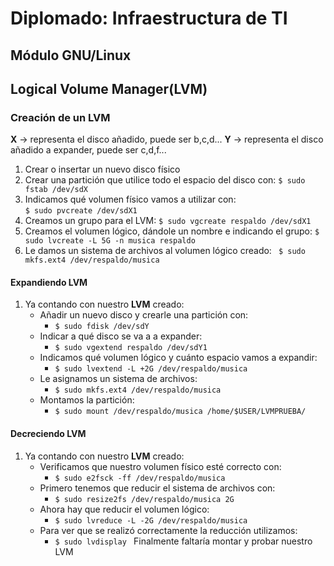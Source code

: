 # Diplomado: Infraestructura de TI
## Módulo GNU/Linux

## Logical Volume Manager(LVM)

### Creación de un LVM

**X** -> representa el disco añadido, puede ser b,c,d...
**Y** -> representa el disco añadido a expander, puede ser c,d,f...

 1. Crear o insertar un nuevo disco físico
 2. Crear una partición que utilice todo el espacio del disco con:
	 `$ sudo fstab /dev/sdX`
 3. Indicamos qué volumen físico vamos a utilizar con: 	 
	  `$ sudo pvcreate /dev/sdX1`
  4. Creamos un grupo para el LVM:
	  `$ sudo vgcreate respaldo /dev/sdX1`
 5. Creamos el volumen lógico, dándole un nombre e indicando el grupo:
	  `$ sudo lvcreate -L 5G -n musica respaldo`
  6. Le damos un sistema de archivos al volumen lógico creado: 
  `	$ sudo mkfs.ext4 /dev/respaldo/musica`

#### Expandiendo LVM

1. Ya contando con nuestro **LVM** creado:
	-  Añadir un nuevo disco y  crearle una partición con:
		- `$ sudo fdisk /dev/sdY`
	  - Indicar a qué disco se va a a expander: 
		 - `$ sudo vgextend respaldo /dev/sdY1`
	  - Indicamos qué volumen lógico y cuánto espacio vamos a expandir:
		  - `$ sudo lvextend -L +2G /dev/respaldo/musica`
	  - Le asignamos un sistema de archivos:
		   - `$ sudo mkfs.ext4 /dev/respaldo/musica`
	 - Montamos la partición:  
		  - `$ sudo mount /dev/respaldo/musica /home/$USER/LVMPRUEBA/ `

#### Decreciendo LVM 

 1. Ya contando con nuestro **LVM** creado:
	  - Verificamos que nuestro volumen físico esté correcto con: 
		 - `$ sudo e2fsck -ff /dev/respaldo/musica`
	  - Primero tenemos que reducir el sistema de archivos con:
		  - `$ sudo resize2fs /dev/respaldo/musica 2G`
	  - Ahora hay que reducir el volumen lógico:
		   - `$ sudo lvreduce -L -2G /dev/respaldo/musica`
	 - Para ver que se realizó correctamente la reducción utilizamos:  
		  - `$ sudo lvdisplay `
 Finalmente faltaría montar y probar nuestro LVM
